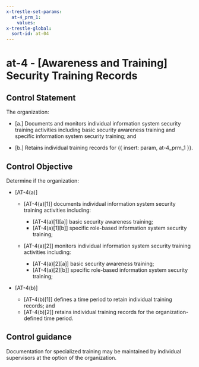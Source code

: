 ```yaml
---
x-trestle-set-params:
  at-4_prm_1:
    values:
x-trestle-global:
  sort-id: at-04
---
```


# at-4 - \[Awareness and Training\] Security Training Records

## Control Statement

The organization:

- \[a.\] Documents and monitors individual information system security training activities including basic security awareness training and specific information system security training; and

- \[b.\] Retains individual training records for {{ insert: param, at-4_prm_1 }}.

## Control Objective

Determine if the organization:

- \[AT-4(a)\]

  - \[AT-4(a)[1]\] documents individual information system security training activities including:

    - \[AT-4(a)[1][a]\] basic security awareness training;
    - \[AT-4(a)[1][b]\] specific role-based information system security training;

  - \[AT-4(a)[2]\] monitors individual information system security training activities including:

    - \[AT-4(a)[2][a]\] basic security awareness training;
    - \[AT-4(a)[2][b]\] specific role-based information system security training;

- \[AT-4(b)\]

  - \[AT-4(b)[1]\] defines a time period to retain individual training records; and
  - \[AT-4(b)[2]\] retains individual training records for the organization-defined time period.

## Control guidance

Documentation for specialized training may be maintained by individual supervisors at the option of the organization.

